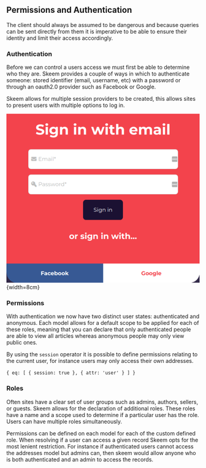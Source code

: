 ## Permissions and Authentication

The client should always be assumed to be dangerous and because queries can be sent directly from them it is imperative to be able to ensure their identity and limit their access accordingly.

### Authentication

Before we can control a users access we must first be able to determine who they are. Skeem provides a couple of ways in which to authenticate someone: stored identifier (email, username, etc) with a password or through an oauth2.0 provider such as Facebook or Google.

Skeem allows for multiple session providers to be created, this allows sites to present users with multiple options to log in.

![The log in screen for Resooma.com showing options to authenticate with email and password or by google or facebook](images/login_screen_for_resooma.png){width=8cm}

### Permissions

With authentication we now have two distinct user states: authenticated and anonymous. Each model allows for a default scope to be applied for each of these roles, meaning that you can declare that only authenticated people are able to view all articles whereas anonymous people may only view public ones.

By using the `session` operator it is possible to define permissions relating to the current user, for instance users may only access their own addresses.

```{caption="A scope that only passes when the user record is equal to the current session."}
{ eq: [ { session: true }, { attr: 'user' } ] }
```

### Roles

Often sites have a clear set of user groups such as admins, authors, sellers, or guests. Skeem allows for the declaration of additional roles. These roles have a name and a scope used to determine if a particular user has the role. Users can have multiple roles simultaneously.

Permissions can be defined on each model for each of the custom defined role. When resolving if a user can access a given record Skeem opts for the most lenient restriction. For instance if authenticated users cannot access the addresses model but admins can, then skeem would allow anyone who is both authenticated and an admin to access the records.
